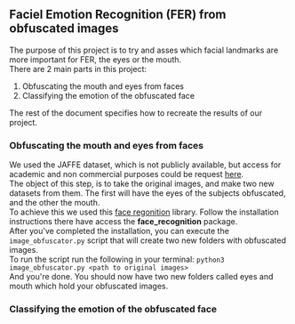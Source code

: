 ## Faciel Emotion Recognition (FER) from obfuscated images
The purpose of this project is to try and asses which facial landmarks are more important for FER, the eyes or the mouth.  
There are 2 main parts in this project:
1. Obfuscating the mouth and eyes from faces
2. Classifying the emotion of the obfuscated face

The rest of the document specifies how to recreate the results of our project.  

### Obfuscating the mouth and eyes from faces
We used the JAFFE dataset, which is not publicly available, but access for academic and non commercial purposes could be request [here](https://zenodo.org/record/3451524#.YlC7jtNBxb8).  
The object of this step, is to take the original images, and make two new datasets from them. The first will have the eyes of the subjects obfuscated, and the other the mouth.  
To achieve this we used this [face regonition](https://github.com/ageitgey/face_recognition) library. Follow the installation instructions there have access the **face_recognition** package.  
After you've completed the installation, you can execute the `image_obfuscator.py` script that will create two new folders with obfuscated images.  
To run the script run the following in your terminal: `python3 image_obfuscator.py <path to original images>`  
And you're done. You should now have two new folders called eyes and mouth which hold your obfuscated images.

### Classifying the emotion of the obfuscated face